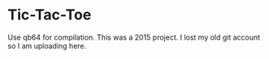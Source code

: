 # Tic-Tac-Toe
Use qb64 for compilation.
This was a 2015 project. I lost my old git account so I am uploading here.
